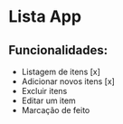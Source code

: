 # Lista App

## Funcionalidades:

- Listagem de itens [x]
- Adicionar novos itens [x]
- Excluir itens
- Editar um item
- Marcação de feito
